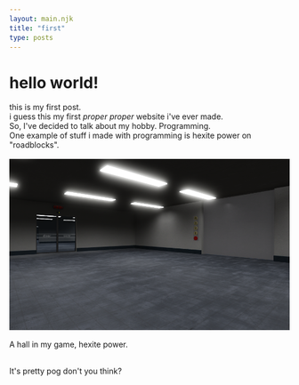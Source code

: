```yaml
---
layout: main.njk
title: "first"
type: posts
---
```


# hello world! #
this is my first post.<br>
i guess this my first *proper proper* website i've ever made.<br>
So, I've decided to talk about my hobby. Programming.<br>
One example of stuff i made with programming is hexite power on "roadblocks".<br>
<br>
<img class="blogimg" src="/assets3/hall.png">
<p class="imgtex">A hall in my game, hexite power.</p>
<br>
It's pretty pog don't you think?<br>



